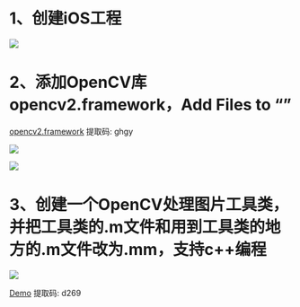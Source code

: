 # 1、创建iOS工程
![](https://upload-images.jianshu.io/upload_images/2229471-9c47361304cf178a.png?imageMogr2/auto-orient/strip%7CimageView2/2/w/1240)

# 2、添加OpenCV库opencv2.framework，Add Files to “”
[opencv2.framework](https://pan.baidu.com/s/1Kb9H-2wbxjHYMz56VyoabA) 提取码: ghgy 

![](https://upload-images.jianshu.io/upload_images/2229471-7ae91f61c0132e24.png?imageMogr2/auto-orient/strip%7CimageView2/2/w/1240)

![](https://upload-images.jianshu.io/upload_images/2229471-3efbbaaf29fd4862.png?imageMogr2/auto-orient/strip%7CimageView2/2/w/1240)

# 3、创建一个OpenCV处理图片工具类，并把工具类的.m文件和用到工具类的地方的.m文件改为.mm，支持c++编程
![](https://upload-images.jianshu.io/upload_images/2229471-7d58a7ee1ef5f2bb.png?imageMogr2/auto-orient/strip%7CimageView2/2/w/1240)

[Demo](https://pan.baidu.com/s/1Kduy6ci_aZhbLUOXmIKl9g)   提取码: d269
